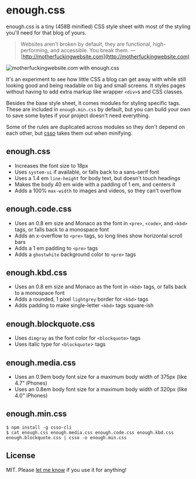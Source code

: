 # enough.css

enough.css is a tiny (458B minified) CSS style sheet with most of the styling
you'll need for that blog of yours.

> Websites aren't broken by default, they are functional, high-performing, and
> accessible. You break them.
&mdash; [http://motherfuckingwebsite.com](http://motherfuckingwebsite.com)

![motherfuckingwebsite.com with enough.css](https://gist.github.com/jeffkreeftmeijer/6d0d7e76064b4db628a0ad9b7fcf3fee/raw/motherfuckingwebsite.png)

It's an experiment to see how little CSS a blog can get away with while still
looking good and being readable on big and small screens. It styles pages
without having to add extra markup like wrapper `<div>`s and CSS classes.

Besides the base style sheet, it comes modules for styling specific
tags. These are included in `enough.min.css` by default, but you can build your
own to save some bytes if your project doesn't need everything.

Some of the rules are duplicated across modules so they don't depend on each
other, but [csso](https://github.com/css/csso) takes them out when minifying.

## enough.css

- Increases the font size to 18px
- Uses `system-ui` if available, or falls back to a sans-serif font
- Uses a 1.4 em `line-height` for body text, but doesn't touch headings
- Makes the body 40 em wide with a padding of 1 em, and centers it
- Adds a 100% `max-width` to images and videos, so they can't overflow

## enough.code.css

- Uses an 0.8 em size and Monaco as the font in `<pre>`, `<code>`, and `<kbd>`
  tags, or falls back to a monospace font
- Adds an x-overflow to `<pre>` tags, so long lines show horizontal scroll bars
- Adds a 1 em padding to `<pre>` tags
- Adds a `ghostwhite` background color to `<pre>` tags

## enough.kbd.css

- Uses an 0.8 em size and Monaco as the font in `<kbd>` tags, or falls back to a
  monospace font
- Adds a rounded, 1 pixel `lightgrey` border for `<kbd>` tags
- Adds padding to make single-letter `<kbd>` tags square-ish

## enough.blockquote.css

- Uses `dimgray` as the font color for `<blockquote>` tags
- Uses italic type for `<blockquote`> tags

## enough.media.css

- Uses an 0.9em body font size for a maximum body width of 375px (like 4.7"
  iPhones)
- Uses an 0.8em body font size for a maximum body width of 320px (like 4.0"
  iPhones)

## enough.min.css

```
$ npm install -g csso-cli
$ cat enough.css enough.media.css enough.code.css enough.kbd.css enough.blockquote.css | csso -o enough.min.css
```

## License

MIT. Please [let me know](https://gist.github.com/jeffkreeftmeijer/362cfd02b8e9f73a435b13e763f28423#comments)
if you use it for anything!
